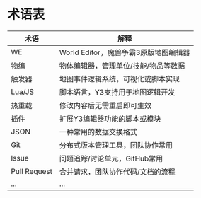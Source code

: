 # 术语表

| 术语         | 解释                                   |
|--------------|----------------------------------------|
| WE           | World Editor，魔兽争霸3原版地图编辑器  |
| 物编         | 物体编辑器，管理单位/技能/物品等数据   |
| 触发器       | 地图事件逻辑系统，可视化或脚本实现     |
| Lua/JS       | 脚本语言，Y3支持用于地图逻辑开发        |
| 热重载       | 修改内容后无需重启即可生效              |
| 插件         | 扩展Y3编辑器功能的脚本或模块            |
| JSON         | 一种常用的数据交换格式                  |
| Git          | 分布式版本管理工具，团队协作常用        |
| Issue        | 问题追踪/讨论单元，GitHub常用           |
| Pull Request | 合并请求，团队协作代码/文档的流程       |
| ...          | ...                                    |